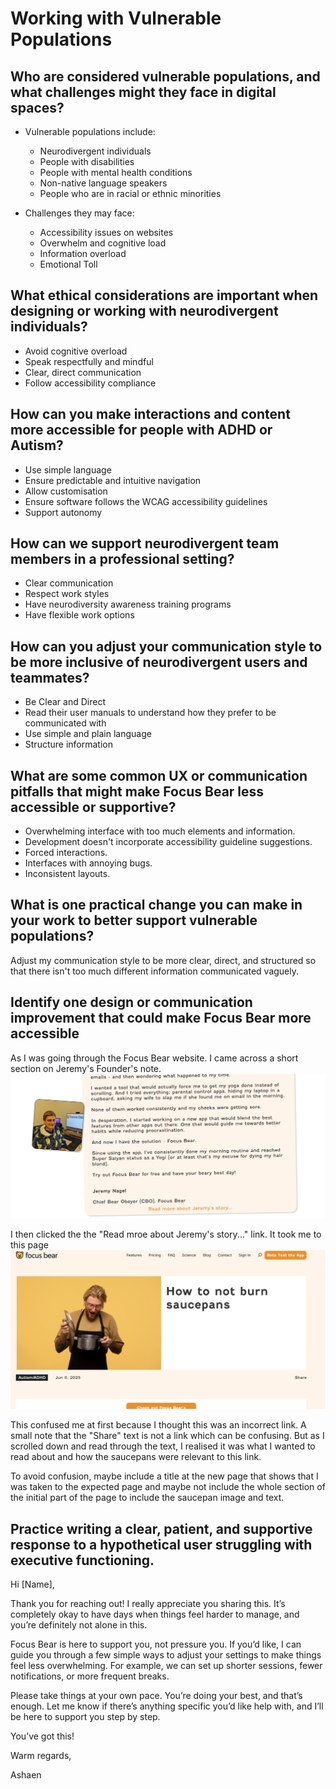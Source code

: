 # Working with Vulnerable Populations

## Who are considered vulnerable populations, and what challenges might they face in digital spaces?
- Vulnerable populations include:
  - Neurodivergent individuals
  - People with disabilities
  - People with mental health conditions
  - Non-native language speakers
  - People who are in racial or ethnic minorities

- Challenges they may face:
  - Accessibility issues on websites
  - Overwhelm and cognitive load
  - Information overload
  - Emotional Toll

## What ethical considerations are important when designing or working with neurodivergent individuals?
- Avoid cognitive overload
- Speak respectfully and mindful
- Clear, direct communication
- Follow accessibility compliance

## How can you make interactions and content more accessible for people with ADHD or Autism?
- Use simple language
- Ensure predictable and intuitive navigation
- Allow customisation
- Ensure software follows the WCAG accessibility guidelines
- Support autonomy

## How can we support neurodivergent team members in a professional setting?
- Clear communication
- Respect work styles
- Have neurodiversity awareness training programs
- Have flexible work options

## How can you adjust your communication style to be more inclusive of neurodivergent users and teammates?
- Be Clear and Direct
- Read their user manuals to understand how they prefer to be communicated with
- Use simple and plain language
- Structure information

## What are some common UX or communication pitfalls that might make Focus Bear less accessible or supportive?
- Overwhelming interface with too much elements and information.
- Development doesn't incorporate accessibility guideline suggestions.
- Forced interactions.
- Interfaces with annoying bugs.
- Inconsistent layouts.

## What is one practical change you can make in your work to better support vulnerable populations?
Adjust my communication style to be more clear, direct, and structured so that there isn't too much different information communicated vaguely.

## Identify one design or communication improvement that could make Focus Bear more accessible
As I was going through the Focus Bear website. I came across a short section on Jeremy's Founder's note.
![Exercept of Founder's Note](image.png)

I then clicked the the "Read mroe about Jeremy's story..." link. It took me to this page
![Page that loads when clicking that link](image-1.png)

This confused me at first because I thought this was an incorrect link. A small note that the "Share" text is not a link which can be confusing. But as I scrolled down and read through the text, I realised it was what I wanted to read about and how the saucepans were relevant to this link.

To avoid confusion, maybe include a title at the new page that shows that I was taken to the expected page and maybe not include the whole section of the initial part of the page to include the saucepan image and text.

## Practice writing a clear, patient, and supportive response to a hypothetical user struggling with executive functioning.
Hi [Name],

Thank you for reaching out! I really appreciate you sharing this. It’s completely okay to have days when things feel harder to manage, and you’re definitely not alone in this.

Focus Bear is here to support you, not pressure you. If you’d like, I can guide you through a few simple ways to adjust your settings to make things feel less overwhelming. For example, we can set up shorter sessions, fewer notifications, or more frequent breaks.

Please take things at your own pace. You’re doing your best, and that’s enough. Let me know if there’s anything specific you’d like help with, and I’ll be here to support you step by step.

You’ve got this!

Warm regards,

Ashaen